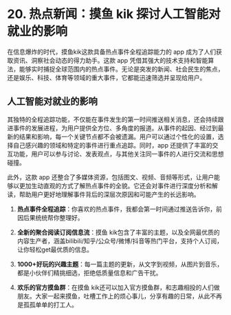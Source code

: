 # 20. 热点新闻：摸鱼 kik 探讨人工智能对就业的影响

在信息爆炸的时代，摸鱼kik这款具备热点事件全程追踪能力的 app 成为了人们获取资讯、洞察社会动态的得力助手。这款 app 凭借其强大的技术支持和智能算法，能够实时捕捉全球范围内的热点事件。无论是突发的新闻、社会民生的焦点，还是娱乐、科技、体育等领域的重大事件，它都能迅速筛选并呈现给用户。

## 人工智能对就业的影响

其独特的全程追踪功能，不仅能在事件发生的第一时间推送相关消息，还会持续跟进事件的发展进程，为用户提供全方位、多角度的报道。从事件的起因、经过到最新的结果和影响，每一个关键节点都不会被遗漏。用户可以通过个性化的设置，选择自己感兴趣的领域和特定的事件进行重点追踪。同时，app 还提供了丰富的交互功能，用户可以参与讨论、发表观点，与其他关注同一事件的人进行交流和思想碰撞。

此外，这款 app 还整合了多媒体资源，包括图文、视频、音频等形式，让用户能够以更加生动直观的方式了解热点事件的全貌。它还会对事件进行深度分析和解读，帮助用户更好地理解事件背后的深层次原因和可能产生的长远影响。

1. **热点事件全程追踪**：你喜欢的热点事件，我都会第一时间通过推送告诉你，前因后果统统帮你整理好。
   
2. **全新的聚合阅读订阅信息流**：摸鱼 kik包含了丰富的主题，以及全网最优质的内容生产者，涵盖bilibili/知乎/公众号/微博/抖音等热门平台，支持个人订阅，让你轻松get最优质的信息。
   
3. **1000+好玩的兴趣主题**：每一篇主题的更新，从文字到视频，从图片到音乐，都是小伙伴们精挑细选，拒绝低质量信息和广告干扰。
   
4. **欢乐的官方摸鱼群**：在摸鱼 kik还可以加入官方摸鱼群，和志趣相投的人们做朋友。大家一起来摸鱼，吐槽工作上的烦心事儿，分享有趣的日常，从此不再是孤孤单单的打工人。

